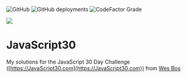 ![GitHub](https://img.shields.io/github/license/S0lRaK/javascript-30-challenge?color=807F7F&style=for-the-badge)
![GitHub deployments](https://img.shields.io/github/deployments/S0lRaK/javascript-30-challenge/github-pages?label=deployment&style=for-the-badge)
![CodeFactor Grade](https://img.shields.io/codefactor/grade/github/S0lRaK/javascript-30-challenge/main?style=for-the-badge)

![](https://javascript30.com/images/JS3-social-share.png)

# JavaScript30

My solutions for the JavaScript 30 Day Challenge ([https://JavaScript30.com](https://JavaScript30.com)) from [Wes Bos](https://github.com/wesbos)